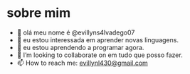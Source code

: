 # sobre mim

- 👋 olá meu nome é @evillyns4lvadego07
- 👀 eu estou interessada em aprender novas linguagens.
- 🌱 eu estou aprendendo a programar agora.
- 💞️ I’m looking to collaborate on em tudo que posso fazer.
- 📫 How to reach me: evillynl430@gmail.com
<!---
evillyns4lvadego07/evillyns4lvadego07 is a ✨ special ✨ repository because its `README.md` (this file) appears on your GitHub profile.
You can click the Preview link to take a look at your changes.
--->
